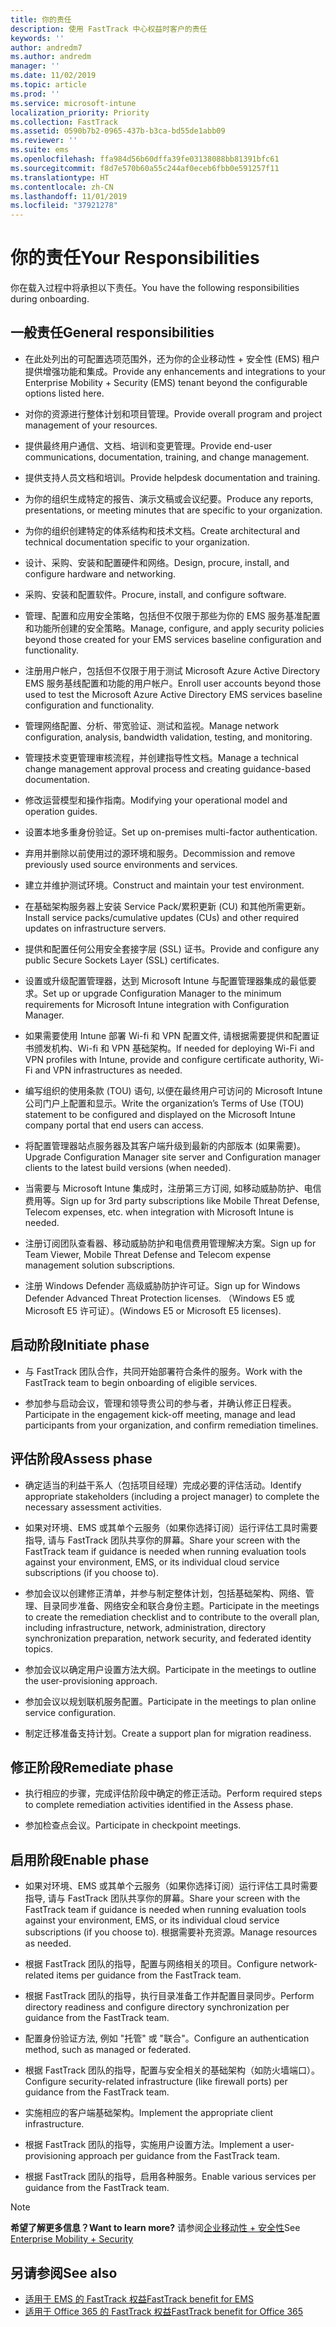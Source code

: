 ```yaml
---
title: 你的责任
description: 使用 FastTrack 中心权益时客户的责任
keywords: ''
author: andredm7
ms.author: andredm
manager: ''
ms.date: 11/02/2019
ms.topic: article
ms.prod: ''
ms.service: microsoft-intune
localization_priority: Priority
ms.collection: FastTrack
ms.assetid: 0590b7b2-0965-437b-b3ca-bd55de1abb09
ms.reviewer: ''
ms.suite: ems
ms.openlocfilehash: ffa984d56b60dffa39fe03138088bb81391bfc61
ms.sourcegitcommit: f8d7e570b60a55c244af0eceb6fbb0e591257f11
ms.translationtype: HT
ms.contentlocale: zh-CN
ms.lasthandoff: 11/01/2019
ms.locfileid: "37921278"
---
```

# <a name="your-responsibilities"></a><span data-ttu-id="9fbf2-103">你的责任</span><span class="sxs-lookup"><span data-stu-id="9fbf2-103">Your Responsibilities</span></span>

<span data-ttu-id="9fbf2-104">你在载入过程中将承担以下责任。</span><span class="sxs-lookup"><span data-stu-id="9fbf2-104">You have the following responsibilities during onboarding.</span></span>

## <a name="general-responsibilities"></a><span data-ttu-id="9fbf2-105">一般责任</span><span class="sxs-lookup"><span data-stu-id="9fbf2-105">General responsibilities</span></span>

-   <span data-ttu-id="9fbf2-106">在此处列出的可配置选项范围外，还为你的企业移动性 + 安全性 (EMS) 租户提供增强功能和集成。</span><span class="sxs-lookup"><span data-stu-id="9fbf2-106">Provide any enhancements and integrations to your Enterprise Mobility + Security (EMS) tenant beyond the configurable options listed here.</span></span>

-   <span data-ttu-id="9fbf2-107">对你的资源进行整体计划和项目管理。</span><span class="sxs-lookup"><span data-stu-id="9fbf2-107">Provide overall program and project management of your resources.</span></span>

-   <span data-ttu-id="9fbf2-108">提供最终用户通信、文档、培训和变更管理。</span><span class="sxs-lookup"><span data-stu-id="9fbf2-108">Provide end-user communications, documentation, training, and change management.</span></span>

-   <span data-ttu-id="9fbf2-109">提供支持人员文档和培训。</span><span class="sxs-lookup"><span data-stu-id="9fbf2-109">Provide helpdesk documentation and training.</span></span>

-   <span data-ttu-id="9fbf2-110">为你的组织生成特定的报告、演示文稿或会议纪要。</span><span class="sxs-lookup"><span data-stu-id="9fbf2-110">Produce any reports, presentations, or meeting minutes that are specific to your organization.</span></span>

-   <span data-ttu-id="9fbf2-111">为你的组织创建特定的体系结构和技术文档。</span><span class="sxs-lookup"><span data-stu-id="9fbf2-111">Create architectural and technical documentation specific to your organization.</span></span>

-   <span data-ttu-id="9fbf2-112">设计、采购、安装和配置硬件和网络。</span><span class="sxs-lookup"><span data-stu-id="9fbf2-112">Design, procure, install, and configure hardware and networking.</span></span>

-   <span data-ttu-id="9fbf2-113">采购、安装和配置软件。</span><span class="sxs-lookup"><span data-stu-id="9fbf2-113">Procure, install, and configure software.</span></span>

-   <span data-ttu-id="9fbf2-114">管理、配置和应用安全策略，包括但不仅限于那些为你的 EMS 服务基准配置和功能所创建的安全策略。</span><span class="sxs-lookup"><span data-stu-id="9fbf2-114">Manage, configure, and apply security policies beyond those created for your EMS services baseline configuration and functionality.</span></span>

-   <span data-ttu-id="9fbf2-115">注册用户帐户，包括但不仅限于用于测试 Microsoft Azure Active Directory EMS 服务基线配置和功能的用户帐户。</span><span class="sxs-lookup"><span data-stu-id="9fbf2-115">Enroll user accounts beyond those used to test the Microsoft Azure Active Directory EMS services baseline configuration and functionality.</span></span>

-   <span data-ttu-id="9fbf2-116">管理网络配置、分析、带宽验证、测试和监视。</span><span class="sxs-lookup"><span data-stu-id="9fbf2-116">Manage network configuration, analysis, bandwidth validation, testing, and monitoring.</span></span>

-   <span data-ttu-id="9fbf2-117">管理技术变更管理审核流程，并创建指导性文档。</span><span class="sxs-lookup"><span data-stu-id="9fbf2-117">Manage a technical change management approval process and creating guidance-based documentation.</span></span>

-   <span data-ttu-id="9fbf2-118">修改运营模型和操作指南。</span><span class="sxs-lookup"><span data-stu-id="9fbf2-118">Modifying your operational model and operation guides.</span></span>

-   <span data-ttu-id="9fbf2-119">设置本地多重身份验证。</span><span class="sxs-lookup"><span data-stu-id="9fbf2-119">Set up on-premises multi-factor authentication.</span></span>

-   <span data-ttu-id="9fbf2-120">弃用并删除以前使用过的源环境和服务。</span><span class="sxs-lookup"><span data-stu-id="9fbf2-120">Decommission and remove previously used source environments and services.</span></span>

-   <span data-ttu-id="9fbf2-121">建立并维护测试环境。</span><span class="sxs-lookup"><span data-stu-id="9fbf2-121">Construct and maintain your test environment.</span></span>

-   <span data-ttu-id="9fbf2-122">在基础架构服务器上安装 Service Pack/累积更新 (CU) 和其他所需更新。</span><span class="sxs-lookup"><span data-stu-id="9fbf2-122">Install service packs/cumulative updates (CUs) and other required updates on infrastructure servers.</span></span>

-   <span data-ttu-id="9fbf2-123">提供和配置任何公用安全套接字层 (SSL) 证书。</span><span class="sxs-lookup"><span data-stu-id="9fbf2-123">Provide and configure any public Secure Sockets Layer (SSL) certificates.</span></span>

-   <span data-ttu-id="9fbf2-124">设置或升级配置管理器，达到 Microsoft Intune 与配置管理器集成的最低要求。</span><span class="sxs-lookup"><span data-stu-id="9fbf2-124">Set up or upgrade Configuration Manager to the minimum requirements for Microsoft Intune integration with Configuration Manager.</span></span>

-   <span data-ttu-id="9fbf2-125">如果需要使用 Intune 部署 Wi-fi 和 VPN 配置文件, 请根据需要提供和配置证书颁发机构、Wi-fi 和 VPN 基础架构。</span><span class="sxs-lookup"><span data-stu-id="9fbf2-125">If needed for deploying Wi-Fi and VPN profiles with Intune, provide and configure certificate authority, Wi-Fi and VPN infrastructures as needed.</span></span>

-   <span data-ttu-id="9fbf2-126">编写组织的使用条款 (TOU) 语句, 以便在最终用户可访问的 Microsoft Intune 公司门户上配置和显示。</span><span class="sxs-lookup"><span data-stu-id="9fbf2-126">Write the organization’s Terms of Use (TOU) statement to be configured and displayed on the Microsoft Intune company portal that end users can access.</span></span>

-   <span data-ttu-id="9fbf2-127">将配置管理器站点服务器及其客户端升级到最新的内部版本 (如果需要)。</span><span class="sxs-lookup"><span data-stu-id="9fbf2-127">Upgrade Configuration Manager site server and Configuration manager clients to the latest build versions (when needed).</span></span>

-   <span data-ttu-id="9fbf2-128">当需要与 Microsoft Intune 集成时，注册第三方订阅, 如移动威胁防护、电信费用等。</span><span class="sxs-lookup"><span data-stu-id="9fbf2-128">Sign up for 3rd party subscriptions like Mobile Threat Defense, Telecom expenses, etc. when integration with Microsoft Intune is needed.</span></span>

-   <span data-ttu-id="9fbf2-129">注册订阅团队查看器、移动威胁防护和电信费用管理解决方案。</span><span class="sxs-lookup"><span data-stu-id="9fbf2-129">Sign up for Team Viewer, Mobile Threat Defense and Telecom expense management solution subscriptions.</span></span>

-   <span data-ttu-id="9fbf2-130">注册 Windows Defender 高级威胁防护许可证。</span><span class="sxs-lookup"><span data-stu-id="9fbf2-130">Sign up for Windows Defender Advanced Threat Protection licenses.</span></span> <span data-ttu-id="9fbf2-131">（Windows E5 或 Microsoft E5 许可证）。</span><span class="sxs-lookup"><span data-stu-id="9fbf2-131">(Windows E5 or Microsoft E5 licenses).</span></span>

## <a name="initiate-phase"></a><span data-ttu-id="9fbf2-132">启动阶段</span><span class="sxs-lookup"><span data-stu-id="9fbf2-132">Initiate phase</span></span>

-   <span data-ttu-id="9fbf2-133">与 FastTrack 团队合作，共同开始部署符合条件的服务。</span><span class="sxs-lookup"><span data-stu-id="9fbf2-133">Work with the FastTrack team to begin onboarding of eligible services.</span></span>

-   <span data-ttu-id="9fbf2-134">参加参与启动会议，管理和领导贵公司的参与者，并确认修正日程表。</span><span class="sxs-lookup"><span data-stu-id="9fbf2-134">Participate in the engagement kick-off meeting, manage and lead participants from your organization, and confirm remediation timelines.</span></span>

## <a name="assess-phase"></a><span data-ttu-id="9fbf2-135">评估阶段</span><span class="sxs-lookup"><span data-stu-id="9fbf2-135">Assess phase</span></span>

-   <span data-ttu-id="9fbf2-136">确定适当的利益干系人（包括项目经理）完成必要的评估活动。</span><span class="sxs-lookup"><span data-stu-id="9fbf2-136">Identify appropriate stakeholders (including a project manager) to complete the necessary assessment activities.</span></span>

-   <span data-ttu-id="9fbf2-137">如果对环境、EMS 或其单个云服务（如果你选择订阅）运行评估工具时需要指导, 请与 FastTrack 团队共享你的屏幕。</span><span class="sxs-lookup"><span data-stu-id="9fbf2-137">Share your screen with the FastTrack team if guidance is needed when running evaluation tools against your environment, EMS, or its individual cloud service subscriptions (if you choose to).</span></span>

-   <span data-ttu-id="9fbf2-138">参加会议以创建修正清单，并参与制定整体计划，包括基础架构、网络、管理、目录同步准备、网络安全和联合身份主题。</span><span class="sxs-lookup"><span data-stu-id="9fbf2-138">Participate in the meetings to create the remediation checklist and to contribute to the overall plan, including infrastructure, network, administration, directory synchronization preparation, network security, and federated identity topics.</span></span>

-   <span data-ttu-id="9fbf2-139">参加会议以确定用户设置方法大纲。</span><span class="sxs-lookup"><span data-stu-id="9fbf2-139">Participate in the meetings to outline the user-provisioning approach.</span></span>

-   <span data-ttu-id="9fbf2-140">参加会议以规划联机服务配置。</span><span class="sxs-lookup"><span data-stu-id="9fbf2-140">Participate in the meetings to plan online service configuration.</span></span>

-   <span data-ttu-id="9fbf2-141">制定迁移准备支持计划。</span><span class="sxs-lookup"><span data-stu-id="9fbf2-141">Create a support plan for migration readiness.</span></span>

## <a name="remediate-phase"></a><span data-ttu-id="9fbf2-142">修正阶段</span><span class="sxs-lookup"><span data-stu-id="9fbf2-142">Remediate phase</span></span>

-   <span data-ttu-id="9fbf2-143">执行相应的步骤，完成评估阶段中确定的修正活动。</span><span class="sxs-lookup"><span data-stu-id="9fbf2-143">Perform required steps to complete remediation activities identified in the Assess phase.</span></span>

-   <span data-ttu-id="9fbf2-144">参加检查点会议。</span><span class="sxs-lookup"><span data-stu-id="9fbf2-144">Participate in checkpoint meetings.</span></span>

## <a name="enable-phase"></a><span data-ttu-id="9fbf2-145">启用阶段</span><span class="sxs-lookup"><span data-stu-id="9fbf2-145">Enable phase</span></span>

-   <span data-ttu-id="9fbf2-146">如果对环境、EMS 或其单个云服务（如果你选择订阅）运行评估工具时需要指导, 请与 FastTrack 团队共享你的屏幕。</span><span class="sxs-lookup"><span data-stu-id="9fbf2-146">Share your screen with the FastTrack team if guidance is needed when running evaluation tools against your environment, EMS, or its individual cloud service subscriptions (if you choose to).</span></span> <span data-ttu-id="9fbf2-147">根据需要补充资源。</span><span class="sxs-lookup"><span data-stu-id="9fbf2-147">Manage resources as needed.</span></span>

-   <span data-ttu-id="9fbf2-148">根据 FastTrack 团队的指导，配置与网络相关的项目。</span><span class="sxs-lookup"><span data-stu-id="9fbf2-148">Configure network-related items per guidance from the FastTrack team.</span></span>

-   <span data-ttu-id="9fbf2-149">根据 FastTrack 团队的指导，执行目录准备工作并配置目录同步。</span><span class="sxs-lookup"><span data-stu-id="9fbf2-149">Perform directory readiness and configure directory synchronization per guidance from the FastTrack team.</span></span>

-   <span data-ttu-id="9fbf2-150">配置身份验证方法, 例如 "托管" 或 "联合"。</span><span class="sxs-lookup"><span data-stu-id="9fbf2-150">Configure an authentication method, such as managed or federated.</span></span> 

-   <span data-ttu-id="9fbf2-151">根据 FastTrack 团队的指导，配置与安全相关的基础架构（如防火墙端口）。</span><span class="sxs-lookup"><span data-stu-id="9fbf2-151">Configure security-related infrastructure (like firewall ports) per guidance from the FastTrack team.</span></span>

-   <span data-ttu-id="9fbf2-152">实施相应的客户端基础架构。</span><span class="sxs-lookup"><span data-stu-id="9fbf2-152">Implement the appropriate client infrastructure.</span></span>

-   <span data-ttu-id="9fbf2-153">根据 FastTrack 团队的指导，实施用户设置方法。</span><span class="sxs-lookup"><span data-stu-id="9fbf2-153">Implement a user-provisioning approach per guidance from the FastTrack team.</span></span>

-   <span data-ttu-id="9fbf2-154">根据 FastTrack 团队的指导，启用各种服务。</span><span class="sxs-lookup"><span data-stu-id="9fbf2-154">Enable various services per guidance from the FastTrack team.</span></span>

> [!NOTE]
> <span data-ttu-id="9fbf2-155">**希望了解更多信息？**</span><span class="sxs-lookup"><span data-stu-id="9fbf2-155">**Want to learn more?**</span></span> <span data-ttu-id="9fbf2-156">请参阅[企业移动性 + 安全性](https://www.microsoft.com/zh-CN/cloud-platform/enterprise-mobility)</span><span class="sxs-lookup"><span data-stu-id="9fbf2-156">See [Enterprise Mobility + Security](https://www.microsoft.com/zh-CN/cloud-platform/enterprise-mobility)</span></span>

## <a name="see-also"></a><span data-ttu-id="9fbf2-157">另请参阅</span><span class="sxs-lookup"><span data-stu-id="9fbf2-157">See also</span></span>

- [<span data-ttu-id="9fbf2-158">适用于 EMS 的 FastTrack 权益</span><span class="sxs-lookup"><span data-stu-id="9fbf2-158">FastTrack benefit for EMS</span></span>](EMS-fasttrack-benefit-for-EMS.md)
- [<span data-ttu-id="9fbf2-159">适用于 Office 365 的 FastTrack 权益</span><span class="sxs-lookup"><span data-stu-id="9fbf2-159">FastTrack benefit for Office 365</span></span>](O365-fasttrack-benefit-for-office-365.md)

